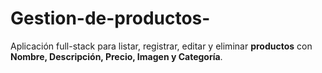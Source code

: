 # Gestion-de-productos-
Aplicación full-stack para listar, registrar, editar y eliminar **productos** con **Nombre, Descripción, Precio, Imagen y Categoría**.
